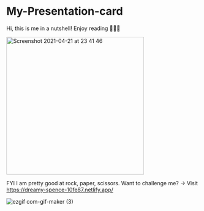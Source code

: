 # My-Presentation-card
Hi, this is me in a nutshell! Enjoy reading 💁🏽‍♀️


<img width="359" alt="Screenshot 2021-04-21 at 23 41 46" src="https://user-images.githubusercontent.com/74925057/115624709-4bf88000-a2fb-11eb-892f-8af22f3a60ad.png">


FYI I am pretty good at rock, paper, scissors. Want to challenge me?
-> Visit https://dreamy-spence-10fe87.netlify.app/

![ezgif com-gif-maker (3)](https://user-images.githubusercontent.com/74925057/115625241-0d16fa00-a2fc-11eb-864d-626397d9f67d.gif)
